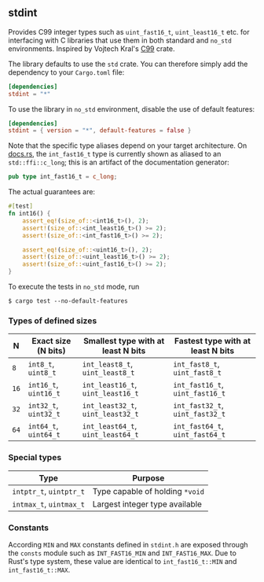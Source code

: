 ## stdint

Provides C99 integer types such as `uint_fast16_t`, `uint_least16_t` etc. for interfacing with
C libraries that use them in both standard and `no_std` environments. Inspired by Vojtech Kral's [C99](https://github.com/vojtechkral/rust-c99) crate.

The library defaults to use the `std` crate. You can therefore
simply add the dependency to your `Cargo.toml` file:

```toml
[dependencies]
stdint = "*"
```

To use the library in `no_std` environment, disable the use of
default features:

```toml
[dependencies]
stdint = { version = "*", default-features = false }
```

Note that the specific type aliases depend on your target architecture. On [docs.rs](https://docs.rs/stdint/0.1.0/stdint/type.int_fast16_t.html),
the `int_fast16_t` type is currently shown as aliased to an `std::ffi::c_long`; this is an artifact
of the documentation generator:

```rust
pub type int_fast16_t = c_long;
```

The actual guarantees are:

```rust
#[test]
fn int16() {
    assert_eq!(size_of::<int16_t>(), 2);
    assert!(size_of::<int_least16_t>() >= 2);
    assert!(size_of::<int_fast16_t>() >= 2);

    assert_eq!(size_of::<uint16_t>(), 2);
    assert!(size_of::<uint_least16_t>() >= 2);
    assert!(size_of::<uint_fast16_t>() >= 2);
}
```

To execute the tests in `no_std` mode, run

```shell
$ cargo test --no-default-features
```

### Types of defined sizes

| N    | Exact size (N bits)   | Smallest type with at least N bits | Fastest type with at least N bits |
|------|-----------------------|------------------------------------|-----------------------------------|
| `8`  | `int8_t`, `uint8_t`   | `int_least8_t`, `uint_least8_t`    | `int_fast8_t`, `uint_fast8_t`     |
| `16` | `int16_t`, `uint16_t` | `int_least16_t`, `uint_least16_t`  | `int_fast16_t`, `uint_fast16_t`   |
| `32` | `int32_t`, `uint32_t` | `int_least32_t`, `uint_least32_t`  | `int_fast32_t`, `uint_fast32_t`   |
| `64` | `int64_t`, `uint64_t` | `int_least64_t`, `uint_least64_t`  | `int_fast64_t`, `uint_fast64_t`   |

### Special types

| Type                    | Purpose                         |
|-------------------------|---------------------------------|
| `intptr_t`, `uintptr_t` | Type capable of holding `*void` |
| `intmax_t`, `uintmax_t` | Largest integer type available  |

### Constants

According `MIN` and `MAX` constants defined in `stdint.h` are exposed through
the `consts` module such as `INT_FAST16_MIN` and `INT_FAST16_MAX`. Due to Rust's type system,
these value are identical to `int_fast16_t::MIN` and `int_fast16_t::MAX`.
